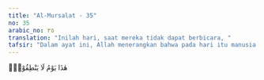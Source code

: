```yaml
---
title: "Al-Mursalat - 35"
no: 35
arabic_no: ٣٥
translation: "Inilah hari, saat mereka tidak dapat berbicara, "
tafsir: "Dalam ayat ini, Allah menerangkan bahwa pada hari itu manusia tidak bisa berbicara dan hanya terpukau karena kedahsyatan keadaan. Mereka tidak diizinkan berbicara, dan andaikata diizinkan pun, hal itu tidak ada gunanya."
---
```


هٰذَا يَوْمُ لَا يَنْطِقُوْنَۙ
